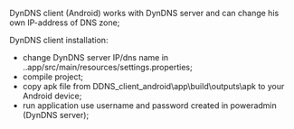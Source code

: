 DynDNS client (Android) works with DynDNS server and can change his own IP-address of DNS zone;

DynDNS client installation:

- change DynDNS server IP/dns name in ..app/src/main/resources/settings.properties; 
- compile project;
- copy apk file from DDNS_client_android\app\build\outputs\apk to your Android device;
- run application use username and password created in poweradmin (DynDNS server);

